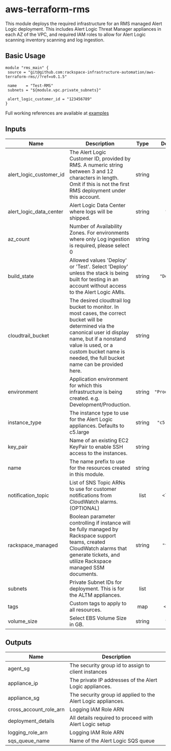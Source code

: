 # aws-terraform-rms

This module deploys the required infrastructure for an RMS managed Alert Logic deployment.  This includes Alert Logic Threat Manager appliances in each AZ of the VPC, and required IAM roles to allow for Alert Logic scanning inventory scanning and log ingestion.

## Basic Usage

```
module "rms_main" {
 source = "git@github.com:rackspace-infrastructure-automation/aws-terraform-rms//?ref=v0.1.5"

 name    = "Test-RMS"
 subnets = "${module.vpc.private_subnets}"

 alert_logic_customer_id = "123456789"
}
```

Full working references are available at [examples](examples)

## Inputs

| Name | Description | Type | Default | Required |
|------|-------------|:----:|:-----:|:-----:|
| alert\_logic\_customer\_id | The Alert Logic Customer ID, provided by RMS. A numeric string between 3 and 12 characters in length. Omit if this is not the first RMS deployment under this account. | string | `""` | no |
| alert\_logic\_data\_center | Alert Logic Data Center where logs will be shipped. | string | `"US"` | no |
| az\_count | Number of Availability Zones. For environments where only Log ingestion is required, please select 0 | string | `"2"` | no |
| build\_state | Allowed values 'Deploy' or 'Test'.  Select 'Deploy' unless the stack is being built for testing in an account without access to the Alert Logic AMIs. | string | `"Deploy"` | no |
| cloudtrail\_bucket | The desired cloudtrail log bucket to monitor.  In most cases, the correct bucket will be determined via the canonical user id display name, but if a nonstand value is used, or a custom bucket name is needed, the full bucket name can be provided here. | string | `""` | no |
| environment | Application environment for which this infrastructure is being created. e.g. Development/Production. | string | `"Production"` | no |
| instance\_type | The instance type to use for the Alert Logic appliances.  Defaults to c5.large | string | `"c5.large"` | no |
| key\_pair | Name of an existing EC2 KeyPair to enable SSH access to the instances. | string | `""` | no |
| name | The name prefix to use for the resources created in this module. | string | n/a | yes |
| notification\_topic | List of SNS Topic ARNs to use for customer notifications from CloudWatch alarms. (OPTIONAL) | list | `<list>` | no |
| rackspace\_managed | Boolean parameter controlling if instance will be fully managed by Rackspace support teams, created CloudWatch alarms that generate tickets, and utilize Rackspace managed SSM documents. | string | `"true"` | no |
| subnets | Private Subnet IDs for deployment. This is for the ALTM appliances. | list | n/a | yes |
| tags | Custom tags to apply to all resources. | map | `<map>` | no |
| volume\_size | Select EBS Volume Size in GB. | string | `"50"` | no |

## Outputs

| Name | Description |
|------|-------------|
| agent\_sg | The security group id to assign to client instances |
| appliance\_ip | The private IP addresses of the Alert Logic appliances. |
| appliance\_sg | The security group id applied to the Alert Logic appliances. |
| cross\_account\_role\_arn | Logging IAM Role ARN |
| deployment\_details | All details required to proceed with Alert Logic setup |
| logging\_role\_arn | Logging IAM Role ARN |
| sqs\_queue\_name | Name of the Alert Logic SQS queue |

